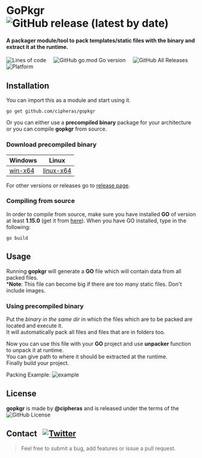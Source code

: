 # GoPkgr &nbsp; ![GitHub release (latest by date)](https://img.shields.io/github/v/release/cipheras/gopkgr?style=flat-square&logo=superuser)
#### A packager module/tool to pack templates/static files with the binary and extract it at the runtime.  

![Lines of code ](https://img.shields.io/tokei/lines/github/cipheras/gopkgr?style=flat-square)
&nbsp;&nbsp;&nbsp;&nbsp;![GitHub go.mod Go version](https://img.shields.io/github/go-mod/go-version/cipheras/gopkgr?style=flat-square)
&nbsp;&nbsp;&nbsp;&nbsp;![GitHub All Releases](https://img.shields.io/github/downloads/cipheras/gopkgr/total?style=flat-square)
&nbsp;&nbsp;&nbsp;&nbsp;![Platform](https://img.shields.io/badge/dynamic/json?url=https://jsonkeeper.com/b/L6FD&label=platform&query=platform&style=flat-square&labelColor=grey&color=darkgreen&cacheSeconds=3600)

## Installation
You can import this as a module and start using it.
```
go get github.com/cipheras/gopkgr
```
Or you can either use a **precompiled binary** package for your architecture or you can compile **gopkgr** from source.

### Download precompiled binary
Windows | Linux
--------|-------
[win-x64](https://github.com/cipheras/gopkgr/releases/download/v1.4.0/gopkgr-win-1.4.exe) | [linux-x64](https://github.com/cipheras/gopkgr/releases/download/v1.4.0/gopkgr-linux-1.4)

For other versions or releases go to [release page](https://github.com/cipheras/gopkgr/releases).

### Compiling from source
In order to compile from source, make sure you have installed **GO** of version at least **1.15.0** (get it from [here](https://golang.org/doc/install)).
When you have GO installed, type in the following:
```
go build 
```
## Usage
Running **gopkgr** will generate a **GO** file which will contain data from all packed files.
<br>***Note**: This file can become big if there are too many static files. Don't include images.

### Using precompiled binary
Put the *binary in the same dir* in which the files which are to be packed are located and execute it.
<br>It will automatically pack all files and files that are in folders too.

Now you can use this file with your **GO** project and use **unpacker** function to unpack it at runtime.
<br>You can give path to where it should be extracted at the runtime. 
<br>Finally build your project.

Packing Example:
![example](../assets/example.gif?raw=true)

## License
**gopkgr** is made by **@cipheras** and is released under the terms of the &nbsp;![GitHub License](https://img.shields.io/github/license/cipheras/gopkgr?color=darkgreen)

## Contact &nbsp; [![Twitter](https://img.shields.io/twitter/url?style=social&url=https%3A%2F%2Fgithub.com%2Fcipheras%2Fgopkgr&label=Tweet)](https://twitter.com/intent/tweet?text=Hi:&url=https%3A%2F%2Fgithub.com%2Fcipheras%2Fgopkgr)
> Feel free to submit a bug, add features or issue a pull request.
